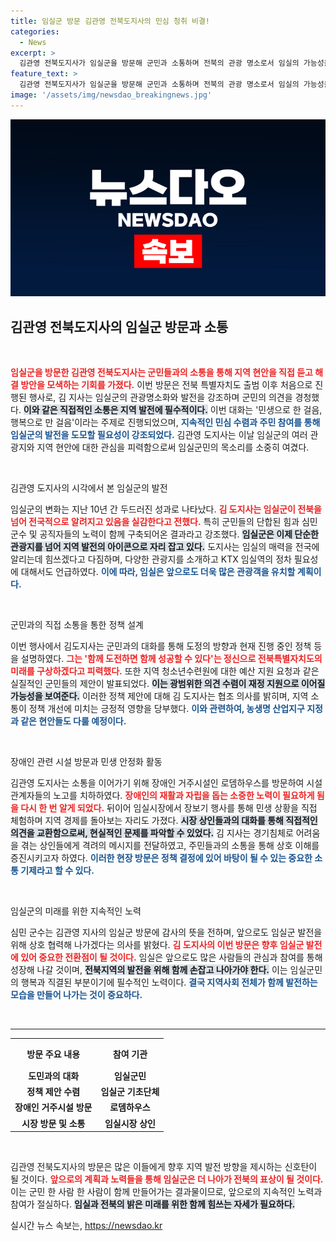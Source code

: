 ```yaml
---
title: 임실군 방문 김관영 전북도지사의 민심 청취 비결!
categories:
  - News
excerpt: >
  김관영 전북도지사가 임실군을 방문해 군민과 소통하며 전북의 관광 명소로서 임실의 가능성을 재확인했습니다. 지역 현안에 대한 논의와 함께, KTX 임실역 정차 필요성을 강조하며 군민들과의 약속을 다졌습니다.
feature_text: >
  김관영 전북도지사가 임실군을 방문해 군민과 소통하며 전북의 관광 명소로서 임실의 가능성을 재확인했습니다. 지역 현안에 대한 논의와 함께, KTX 임실역 정차 필요성을 강조하며 군민들과의 약속을 다졌습니다.
image: '/assets/img/newsdao_breakingnews.jpg'
---
```


<p><img src="/assets/img/newsdao_breakingnews.jpg" alt="cryptoinkorea 속보" /></p>

<h2 data-ke-size="size26">김관영 전북도지사의 임실군 방문과 소통</h2>

<p data-ke-size="size16">&nbsp;</p>

<p><b><span style="color: #ee2323;">임실군을 방문한 김관영 전북도지사는 군민들과의 소통을 통해 지역 현안을 직접 듣고 해결 방안을 모색하는 기회를 가졌다.</span></b> 이번 방문은 전북 특별자치도 출범 이후 처음으로 진행된 행사로, 김 지사는 임실군의 관광명소화와 발전을 강조하며 군민의 의견을 경청했다. <b><span style="background-color: #21538527;">이와 같은 직접적인 소통은 지역 발전에 필수적이다.</span></b> 이번 대화는 '민생으로 한 걸음, 행복으로 만 걸음'이라는 주제로 진행되었으며, <b><span style="color: #1a5490;">지속적인 민심 수렴과 주민 참여를 통해 임실군의 발전을 도모할 필요성이 강조되었다.</span></b>  김관영 도지사는 이날 임실군의 여러 관광지와 지역 현안에 대한 관심을 피력함으로써 임실군민의 목소리를 소중히 여겼다.</p>

<p data-ke-size="size16">&nbsp;</p>

<p>김관영 도지사의 시각에서 본 임실군의 발전</p>

<p>임실군의 변화는 지난 10년 간 두드러진 성과로 나타났다. <b><span style="color: #ee2323;">김 도지사는 임실군이 전북을 넘어 전국적으로 알려지고 있음을 실감한다고 전했다.</span></b> 특히 군민들의 단합된 힘과 심민 군수 및 공직자들의 노력이 함께 구축되어온 결과라고 강조했다. <b><span style="background-color: #21538527;">임실군은 이제 단순한 관광지를 넘어 지역 발전의 아이콘으로 자리 잡고 있다.</span></b> 도지사는 임실의 매력을 전국에 알리는데 힘쓰겠다고 다짐하며, 다양한 관광지를 소개하고 KTX 임실역의 정차 필요성에 대해서도 언급하였다. <b><span style="color: #1a5490;">이에 따라, 임실은 앞으로도 더욱 많은 관광객을 유치할 계획이다.</span></b></p>

<p data-ke-size="size16">&nbsp;</p>

<p>군민과의 직접 소통을 통한 정책 설계</p>

<p>이번 행사에서 김도지사는 군민과의 대화를 통해 도정의 방향과 현재 진행 중인 정책 등을 설명하였다. <b><span style="color: #ee2323;">그는 '함께 도전하면 함께 성공할 수 있다'는 정신으로 전북특별자치도의 미래를 구상하겠다고 피력했다.</span></b> 또한 지역 청소년수련원에 대한 예산 지원 요청과 같은 실질적인 군민들의 제안이 발표되었다. <b><span style="background-color: #21538527;">이는 광범위한 의견 수렴이 재정 지원으로 이어질 가능성을 보여준다.</span></b> 이러한 정책 제안에 대해 김 도지사는 협조 의사를 밝히며, 지역 소통이 정책 개선에 미치는 긍정적 영향을 당부했다. <b><span style="color: #1a5490;">이와 관련하여, 농생명 산업지구 지정과 같은 현안들도 다룰 예정이다.</span></b></p>

<p data-ke-size="size16">&nbsp;</p>

<p>장애인 관련 시설 방문과 민생 안정화 활동</p>

<p>김관영 도지사는 소통을 이어가기 위해 장애인 거주시설인 로뎀하우스를 방문하여 시설 관계자들의 노고를 치하하였다. <b><span style="color: #ee2323;">장애인의 재활과 자립을 돕는 소중한 노력이 필요하게 됨을 다시 한 번 알게 되었다.</span></b> 뒤이어 임실시장에서 장보기 행사를 통해 민생 상황을 직접 체험하며 지역 경제를 돌아보는 자리도 가졌다. <b><span style="background-color: #21538527;">시장 상인들과의 대화를 통해 직접적인 의견을 교환함으로써, 현실적인 문제를 파악할 수 있었다.</span></b> 김 지사는 경기침체로 어려움을 겪는 상인들에게 격려의 메시지를 전달하였고, 주민들과의 소통을 통해 상호 이해를 증진시키고자 하였다. <b><span style="color: #1a5490;">이러한 현장 방문은 정책 결정에 있어 바탕이 될 수 있는 중요한 소통 기제라고 할 수 있다.</span></b></p>

<p data-ke-size="size16">&nbsp;</p>

<p>임실군의 미래를 위한 지속적인 노력</p>

<p>심민 군수는 김관영 지사의 임실군 방문에 감사의 뜻을 전하며, 앞으로도 임실군 발전을 위해 상호 협력해 나가겠다는 의사를 밝혔다. <b><span style="color: #ee2323;">김 도지사의 이번 방문은 향후 임실군 발전에 있어 중요한 전환점이 될 것이다.</span></b> 임실은 앞으로도 많은 사람들의 관심과 참여를 통해 성장해 나갈 것이며, <b><span style="background-color: #21538527;">전북지역의 발전을 위해 함께 손잡고 나아가야 한다.</span></b> 이는 임실군민의 행복과 직결된 부분이기에 필수적인 노력이다. <b><span style="color: #1a5490;">결국 지역사회 전체가 함께 발전하는 모습을 만들어 나가는 것이 중요하다.</span></b></p>

<p data-ke-size="size16">&nbsp;</p>

<hr>

<table style="width: 100%; border-collapse: collapse;">
  <tr>
    <th style="text-align: center; height: 40px;"><b>방문 주요 내용</b></th>
    <th style="text-align: center; height: 40px;"><b>참여 기관</b></th>
  </tr>
  <tr>
    <td style="text-align: center; height: 17px;"><b>도민과의 대화</b></td>
    <td style="text-align: center; height: 17px;"><b>임실군민</b></td>
  </tr>
  <tr>
    <td style="text-align: center; height: 17px;"><b>정책 제안 수렴</b></td>
    <td style="text-align: center; height: 17px;"><b>임실군 기초단체</b></td>
  </tr>
  <tr>
    <td style="text-align: center; height: 17px;"><b>장애인 거주시설 방문</b></td>
    <td style="text-align: center; height: 17px;"><b>로뎀하우스</b></td>
  </tr>
  <tr>
    <td style="text-align: center; height: 17px;"><b>시장 방문 및 소통</b></td>
    <td style="text-align: center; height: 17px;"><b>임실시장 상인</b></td>
  </tr>
</table>

<p data-ke-size="size16">&nbsp;</p>

<p>김관영 전북도지사의 방문은 많은 이들에게 향후 지역 발전 방향을 제시하는 신호탄이 될 것이다. <b><span style="color: #ee2323;">앞으로의 계획과 노력들을 통해 임실군은 더 나아가 전북의 표상이 될 것이다.</span></b> 이는 군민 한 사람 한 사람이 함께 만들어가는 결과물이므로, 앞으로의 지속적인 노력과 참여가 절실하다. <b><span style="background-color: #21538527;">임실과 전북의 밝은 미래를 위한 함께 힘쓰는 자세가 필요하다.</span></b></p>
실시간 뉴스 속보는, <a href="https://newsdao.kr" rel="dofollow">https://newsdao.kr</a>


